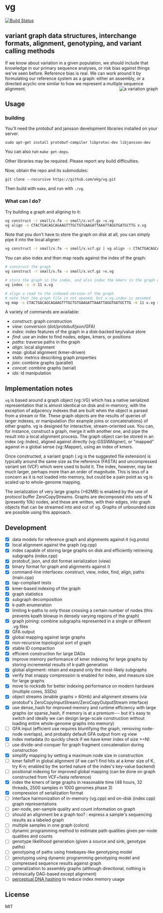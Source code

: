 # vg

[![Build Status](https://travis-ci.org/ekg/vg.svg)](https://travis-ci.org/ekg/vg)

## variant graph data structures, interchange formats, alignment, genotyping, and variant calling methods

If we know about variation in a given population, we should include that knowledge in our primary sequence analyses, or risk bias against things we've seen before. Reference bias is real. We can work around it by formulating our reference system as a graph: either an assembly, or a directed acyclic one similar to how we represent a multiple sequence alignment. <img style="float: right" alt="a variation graph" src="https://raw.githubusercontent.com/ekg/vg/master/figures/example.png">

## Usage

### building

You'll need the protobuf and jansson development libraries installed on your server.

    sudo apt-get install protobuf-compiler libprotoc-dev libjansson-dev

You can also run `make get-deps`.

Other libraries may be required. Please report any build difficulties.

Now, obtain the repo and its submodules:

    git clone --recursive https://github.com/ekg/vg.git

Then build with `make`, and run with `./vg`.

### What can I do?

Try building a graph and aligning to it:

```sh
vg construct -r small/x.fa -v small/x.vcf.gz >x.vg
vg align -s CTACTGACAGCAGAAGTTTGCTGTGAAGATTAAATTAGGTGATGCTTG x.vg
```

Note that you don't have to store the graph on disk at all, you can simply pipe it into the local aligner:

```sh
vg construct -r small/x.fa -v small/x.vcf.gz | vg align -s CTACTGACAGCAGAAGTTTGCTGTGAAGATTAAATTAGGTGATGCTTG -
```

You can also index and then map reads against the index of the graph:

```sh
# construct the graph
vg construct -r small/x.fa -v small/x.vcf.gz >x.vg

# store the graph in the index, and also index the kmers in the graph of size 11
vg index -s -k 11 x.vg

# align a read to the indexed version of the graph
# note that the graph file is not opened, but x.vg.index is assumed
vg map -s CTACTGACAGCAGAAGTTTGCTGTGAAGATTAAATTAGGTGATGCTTG -k 11 x.vg >alignment.json
```

A variety of commands are available:

- *construct*: graph construction
- *view*: conversion (dot/protobuf/json/GFA)
- *index*: index features of the graph in a disk-backed key/value store
- *find*: use an index to find nodes, edges, kmers, or positions
- *paths*: traverse paths in the graph
- *align*: local alignment
- *map*: global alignment (kmer-driven)
- *stats*: metrics describing graph properties
- *join*: combine graphs (parallel)
- *concat*: combine graphs (serial)
- *ids*: id manipulation

## Implementation notes

`vg` is based around a graph object (vg::VG) which has a native serialized representation that is almost identical on disk and in-memory, with the exception of adjacency indexes that are built when the object is parsed from a stream or file. These graph objects are the results of queries of larger indexes, or manipulation (for example joins or concatenations) of other graphs. vg is designed for interactive, stream-oriented use. You can, for instance, construct a graph, merge it with another one, and pipe the result into a local alignment process. The graph object can be stored in an index (vg::Index), aligned against directly (vg::GSSWAligner), or "mapped" against in a global sense (vg::Mapper), using an index of kmers.

Once constructed, a variant graph (.vg is the suggested file extension) is typically around the same size as the reference (FASTA) and uncompressed variant set (VCF) which were used to build it. The index, however, may be much larger, perhaps more than an order of magnitude. This is less of a concern as it is not loaded into memory, but could be a pain point as vg is scaled up to whole-genome mapping.

The serialization of very large graphs (>62MB) is enabled by the use of protocol buffer ZeroCopyStreams. Graphs are decomposed into sets of N (presently 10k) nodes, and these are written, with their edges, into graph objects that can be streamed into and out of vg. Graphs of unbounded size are possible using this approach.

## Development

- [x] data models for reference graph and alignments against it (vg.proto)
- [x] local alignment against the graph (vg.cpp)
- [x] index capable of storing large graphs on disk and efficiently retrieving subgraphs (index.cpp)
- [x] protobuf, json, and dot format serialization (view)
- [x] binary format for graph and alignments against it
- [x] command-line interfaces: construct, view, index, find, align, paths (main.cpp)
- [x] tap-compliant tests
- [x] kmer-based indexing of the graph
- [x] graph statistics
- [x] subgraph decomposition
- [x] k-path enumeration
- [x] limiting k-paths to only those crossing a certain number of nodes (this prevents kpath blowup in densely varying regions of the graph)
- [x] graph joining: combine subgraphs represented in a single or different .vg files
- [x] GFA output
- [x] global mapping against large graphs
- [x] non-recursive topological sort of graph
- [x] stable ID compaction
- [x] efficient construction for large DAGs
- [x] improve memory performance of kmer indexing for large graphs by storing incremental results of k-path generation
- [x] global alignment: retain and expand only the most-likely subgraphs
- [x] verify that snappy compression is enabled for index, and measure size for large graphs
- [x] move to rocksdb for better indexing performance on modern hardware (multiple cores, SSDs)
- [x] object streams (enable graphs > 60mb) and alignment streams (via protobuf's ZeroCopyInputStream/ZeroCopyOutputStream interface)
- [x] use dense_hash for improved memory and runtime efficiency with large graphs (or sparse_hash, if memory is at a premium--- but it's easy to switch and ideally we can design large-scale construction without loading entire whole-genome graphs into memory)
- [ ] GFA input (efficient use requires bluntifying the graph, removing node-node overlaps), and probably default GFA output from vg view
- [x] index metadata (to quickly check if we have kmer index of size >=N)
- [ ] use divide-and-conquer for graph fragment concatenation during construction
- [x] simplify mapping by setting a maximum node size in construction
- [ ] kmer falloff in global alignment (if we can't find hits at a kmer size of K, try K-n; enabled by the sorted nature of the index's key-value backend)
- [ ] positional indexing for improved global mapping (can be done on graph constructed from VCF+fasta reference)
- [x] index the kmers of large graphs in reasonable time (48 hours, 32 threads, 2500 samples in 1000 genomes phase 3)
- [x] compression of serialization format
- [ ] interface harmonization of in-memory (vg.cpp) and on-disk (index.cpp) graph representations
- [ ] per-node, per-sample quality and count information on graph
- [ ] should an alignment be a graph too? : express a sample's sequencing results as a labeled graph
- [ ] multiple samples in one graph (colors)
- [ ] dynamic programming method to estimate path qualities given per-node qualities and counts
- [ ] genotype likelihood generation (given a source and sink, genotype paths)
- [ ] genotyping of paths using freebayes-like genotyping model
- [ ] genotyping using dynamic programming genotyping model and compressed sequence results against graph
- [ ] generalization to assembly graphs (although directional, nothing is intrinsically DAG-based except alignment)
- [ ] [perceptual DNA hashing](http://arxiv-web3.library.cornell.edu/abs/1412.5517) to reduce index memory usage

## License

MIT
